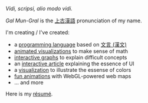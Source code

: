 *Vidi, scripsi, alio modo vidi.*

*Gal Mun-Gral* is the [上古漢語](https://en.wikipedia.org/wiki/Old_Chinese) pronunciation of my name.

I'm creating / I've created:
- a [programming language](https://galmungral.github.io/hanbun-lang/) based on [文言 (漢文)](https://en.wikipedia.org/wiki/Classical_Chinese)
- [animated visualizations](https://galmungral.github.io/fdm-viz/) to make sense of math
- [interactive graphs](https://galmungral.github.io/qft-viz/) to explain difficult concepts
- an [interactive article](https://galmungral.github.io/SIGUI/) explaining the essence of UI
- a [visualization](https://galmungral.github.io/individual-study/) to illustrate the essense of colors
- [fun animations](https://galmungral.github.io/maplibre-shader-demo/) with WebGL-powered web maps
- ... and more


Here is my [résumé](https://raw.githubusercontent.com/GalMunGral/galmungral/main/RESUME).
